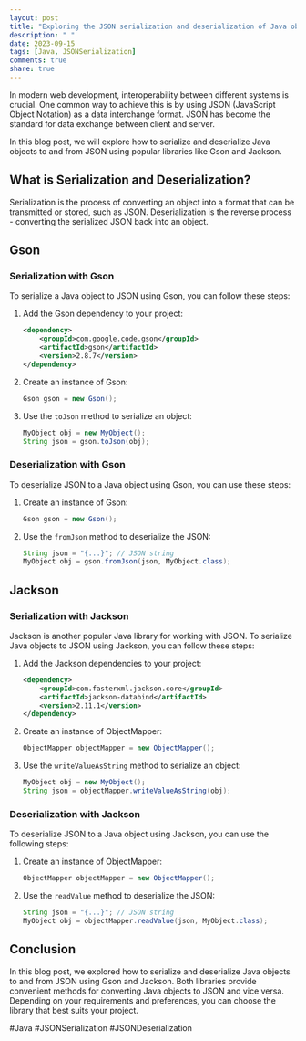 ```yaml
---
layout: post
title: "Exploring the JSON serialization and deserialization of Java objects"
description: " "
date: 2023-09-15
tags: [Java, JSONSerialization]
comments: true
share: true
---
```


In modern web development, interoperability between different systems is crucial. One common way to achieve this is by using JSON (JavaScript Object Notation) as a data interchange format. JSON has become the standard for data exchange between client and server.

In this blog post, we will explore how to serialize and deserialize Java objects to and from JSON using popular libraries like Gson and Jackson.

## What is Serialization and Deserialization?

Serialization is the process of converting an object into a format that can be transmitted or stored, such as JSON. Deserialization is the reverse process - converting the serialized JSON back into an object.

## Gson

### Serialization with Gson

To serialize a Java object to JSON using Gson, you can follow these steps:

1. Add the Gson dependency to your project:
   ```xml
   <dependency>
       <groupId>com.google.code.gson</groupId>
       <artifactId>gson</artifactId>
       <version>2.8.7</version>
   </dependency>
   ```

2. Create an instance of Gson:
   ```java
   Gson gson = new Gson();
   ```

3. Use the `toJson` method to serialize an object:
   ```java
   MyObject obj = new MyObject();
   String json = gson.toJson(obj);
   ```

### Deserialization with Gson

To deserialize JSON to a Java object using Gson, you can use these steps:

1. Create an instance of Gson:
   ```java
   Gson gson = new Gson();
   ```

2. Use the `fromJson` method to deserialize the JSON:
   ```java
   String json = "{...}"; // JSON string
   MyObject obj = gson.fromJson(json, MyObject.class);
   ```

## Jackson

### Serialization with Jackson

Jackson is another popular Java library for working with JSON. To serialize Java objects to JSON using Jackson, you can follow these steps:

1. Add the Jackson dependencies to your project:
   ```xml
   <dependency>
       <groupId>com.fasterxml.jackson.core</groupId>
       <artifactId>jackson-databind</artifactId>
       <version>2.11.1</version>
   </dependency>
   ```

2. Create an instance of ObjectMapper:
   ```java
   ObjectMapper objectMapper = new ObjectMapper();
   ```

3. Use the `writeValueAsString` method to serialize an object:
   ```java
   MyObject obj = new MyObject();
   String json = objectMapper.writeValueAsString(obj);
   ```

### Deserialization with Jackson

To deserialize JSON to a Java object using Jackson, you can use the following steps:

1. Create an instance of ObjectMapper:
   ```java
   ObjectMapper objectMapper = new ObjectMapper();
   ```

2. Use the `readValue` method to deserialize the JSON:
   ```java
   String json = "{...}"; // JSON string
   MyObject obj = objectMapper.readValue(json, MyObject.class);
   ```

## Conclusion

In this blog post, we explored how to serialize and deserialize Java objects to and from JSON using Gson and Jackson. Both libraries provide convenient methods for converting Java objects to JSON and vice versa. Depending on your requirements and preferences, you can choose the library that best suits your project.

#Java #JSONSerialization #JSONDeserialization